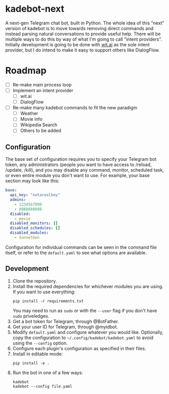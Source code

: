 # kadebot-next

A next-gen Telegram chat bot, built in Python. The whole idea of this "next" version of kadebot is to move towards removing direct commands and instead parsing natural conversations to provide useful help. There will be multiple ways to do this by way of what I'm going to call "intent providers". Initially development is going to be done with [wit.ai](https://wit.ai) as the sole intent provider, but I do intend to make it easy to support others like DialogFlow.

# Roadmap

- [ ] Re-make main process loop
- [ ] Implement an intent provider
  - [ ] wit.ai
  - [ ] DialogFlow
- [ ] Re-make many kadebot commands to fit the new paradigm
  - [ ] Weather
  - [ ] Movie info
  - [ ] Wikipedia Search
  - [ ] Others to be added

## Configuration

The base set of configuration requires you to specify your Telegram bot token, any administrators (people you want to have access to /reload, /update, /kill), and you may disable any command, monitor, scheduled task, or even entire module you don't want to use. For example, your base section may look like this:
```yaml
base:
  api_key: "notarealkey"
  admins:
    - 1234567890
    - 8888888888
  disabled:
    - movie
  disabled_monitors: []
  disabled_schedules: []
  disabled_modules:
    - SonnetGen
```
Configuration for individual commands can be seen in the command file itself, or refer to the `default.yaml` to see what options are available.

## Development

1. Clone the repository.
2. Install the required dependencies for whichever modules you are using. If you want to use everything:
   ```
   pip install -r requirements.txt
   ```
   You may need to run as `sudo` or with the `--user` flag if you don't have `sudo` priveledges.
3. Get a bot token for Telegram, through @BotFather.
4. Get your user ID for Telegram, through @myidbot.
5. Modify `default.yaml` and configure whatever you would like. Optionally, copy the configuration to `~/.config/kadebot/kadebot.yaml` to avoid using the `--config` option.
6. Configure each plugin's configuration as specified in their files.
7. Install in editable mode:
   ```
   pip install -e .
   ``` 
8. Run the bot in one of a few ways:
   ```
   kadebot
   kadebot --config file.yaml
   ```
